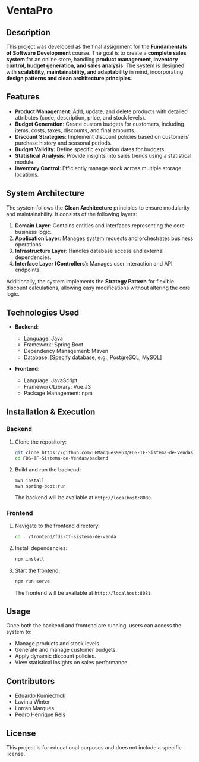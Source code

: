 # VentaPro

## Description
This project was developed as the final assignment for the **Fundamentals of Software Development** course. The goal is to create a **complete sales system** for an online store, handling **product management, inventory control, budget generation, and sales analysis**. The system is designed with **scalability, maintainability, and adaptability** in mind, incorporating **design patterns and clean architecture principles**.

## Features
- **Product Management**: Add, update, and delete products with detailed attributes (code, description, price, and stock levels).
- **Budget Generation**: Create custom budgets for customers, including items, costs, taxes, discounts, and final amounts.
- **Discount Strategies**: Implement discount policies based on customers' purchase history and seasonal periods.
- **Budget Validity**: Define specific expiration dates for budgets.
- **Statistical Analysis**: Provide insights into sales trends using a statistical module.
- **Inventory Control**: Efficiently manage stock across multiple storage locations.

## System Architecture
The system follows the **Clean Architecture** principles to ensure modularity and maintainability. It consists of the following layers:

1. **Domain Layer**: Contains entities and interfaces representing the core business logic.
2. **Application Layer**: Manages system requests and orchestrates business operations.
3. **Infrastructure Layer**: Handles database access and external dependencies.
4. **Interface Layer (Controllers)**: Manages user interaction and API endpoints.

Additionally, the system implements the **Strategy Pattern** for flexible discount calculations, allowing easy modifications without altering the core logic.

## Technologies Used
- **Backend**:
  - Language: Java
  - Framework: Spring Boot
  - Dependency Management: Maven
  - Database: [Specify database, e.g., PostgreSQL, MySQL]

- **Frontend**:
  - Language: JavaScript
  - Framework/Library: Vue.JS
  - Package Management: npm

## Installation & Execution
### Backend
1. Clone the repository:
   ```sh
   git clone https://github.com/LGMarques9963/FDS-TF-Sistema-de-Vendas.git
   cd FDS-TF-Sistema-de-Vendas/backend
   ```
2. Build and run the backend:
   ```sh
   mvn install
   mvn spring-boot:run
   ```
   The backend will be available at `http://localhost:8080`.

### Frontend
1. Navigate to the frontend directory:
   ```sh
   cd ../frontend/fds-tf-sistema-de-venda
   ```
2. Install dependencies:
   ```sh
   npm install
   ```
3. Start the frontend:
   ```sh
   npm run serve
   ```
   The frontend will be available at `http://localhost:8081`.

## Usage
Once both the backend and frontend are running, users can access the system to:
- Manage products and stock levels.
- Generate and manage customer budgets.
- Apply dynamic discount policies.
- View statistical insights on sales performance.

## Contributors
- Eduardo Kumiechick
- Lavinia Winter
- Lorran Marques
- Pedro Henrique Reis

## License
This project is for educational purposes and does not include a specific license.
